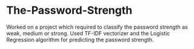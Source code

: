 # The-Password-Strength
Worked on a project which required to classify the password strength as weak, medium or strong. Used TF-IDF vectorizer and the Logistic Regression algorithm for predicting the password strength.
